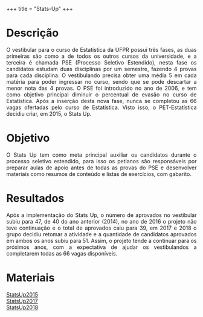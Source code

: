 +++
title = "Stats-Up"
+++

# Descrição

<p align="justify">O vestibular para o curso de Estatística da UFPR possui três fases, as duas primeiras
são como a de todos os outros cursos da universidade, e a terceira é chamada
PSE (Processo Seletivo Estendido), nesta fase os candidatos estudam duas disciplinas
por um semestre, fazendo 4 provas para cada disciplina. O vestibulando precisa obter
uma média 5 em cada matéria para poder ingressar no curso, sendo que se pode descartar
a menor nota das 4 provas. O PSE foi introduzido no ano de 2006, e tem como objetivo
principal diminuir o percentual de evasão no curso de Estatística. Após a inserção
desta nova fase, nunca se completou as 66 vagas ofertadas pelo curso de Estatística.
Visto isso, o PET-Estatística decidiu criar, em 2015, o Stats Up.</p>

# Objetivo

<p align="justify">O Stats Up tem como meta principal auxiliar os candidatos durante o processo seletivo
estendido, para isso os petianos são responsáveis por preparar aulas de apoio antes
de todas as provas do PSE e desenvolver materiais como resumos de conteúdo e listas
de exercícios, com gabarito.</p>

# Resultados

<p align="justify">Após a implementação do Stats Up, o número de aprovados no vestibular subiu para 47,
de 40 do ano anterior (2014), no ano de 2016 o projeto não teve continuação e o total
de aprovados caiu para 39, em 2017 e 2018 o grupo decidiu retomar a atividade e a
quantidade de candidatos aprovados em ambos os anos subiu para 51. Assim, o projeto
tende a continuar para os próximos anos, com a expectativa de ajudar os vestibulandos
a completarem todas as 66 vagas disponíveis.</p>

# Materiais


[StatsUp2015](#.pdf)  
[StatsUp2017](#.pdf)  
[StatsUp2018](#.pdf)  
